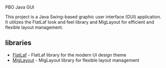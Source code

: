 PBO Java GUI

This project is a Java Swing-based graphic user interface (GUI) application. It utilizes the FlatLaf look and feel library and MigLayout for efficient and flexible layout management.

## libraries
- [FlatLaf](https://github.com/JFormDesigner/FlatLaf) - FlatLaf library for the modern UI design theme
- [MigLayout](https://github.com/mikaelgrev/miglayout) - MigLayout library for flexible layout management
